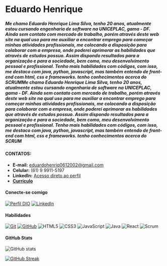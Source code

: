 # Eduardo Henrique

##### Me chamo Eduardo Henrique Lima Silva, tenho 20 anos, atualmente estou cursando engenharia de software na UNICEPLAC, gama - DF. Ainda sem contato com mercado de trabalho, porém através deste web site na qual uso para me auxiliar a encontrar emprego para começar minhas atividades profissionais, me colocando a disposição para colaborar com a empresa, onde poderei aprimorar as habilidades que através de estudos possuo. Assim dispondo resultados para a organização e para a sociedade, bem como, meu desenvolvimento pessoal e profissional. Tenho mais habilidades com códigos, com isso, me destaco com java, python, javascript, mas também entendo de front-end com html, css e frameworks. tenho conhecimentos acerca do SCRUMMe chamo Eduardo Henrique Lima Silva, tenho 20 anos, atualmente estou cursando engenharia de software na UNICEPLAC, gama - DF. Ainda sem contato com mercado de trabalho, porém através deste web site na qual uso para me auxiliar a encontrar emprego para começar minhas atividades profissionais, me colocando a disposição para colaborar com a empresa, onde poderei aprimorar as habilidades que através de estudos possuo. Assim dispondo resultados para a organização e para a sociedade, bem como, meu desenvolvimento pessoal e profissional. Tenho mais habilidades com códigos, com isso, me destaco com java, python, javascript, mas também entendo de front-end com html, css e frameworks. tenho conhecimentos acerca do SCRUM


#### CONTATOS:
* **E-mail:** eduardohenriq0612002@gmail.com
* **Celular:** (61) 9 9911-5197
* **LinkedIn:**  [Acesso direto ao perfil](https://www.linkedin.com/in/eduardohrq/)
* **[Currículo]([https://scratch-liver-72b.notion.site/EDUARDO-HENRIQUE-LIMA-SILVA-539a2be47d2d4544bc04f6b93aed8627](https://s3.us-west-2.amazonaws.com/secure.notion-static.com/b6ac3c8c-a2d1-4c9c-8bb0-6c8fb5172971/EDUARDO_HENRIQUE_LIMA_SILVA.pdf?X-Amz-Algorithm=AWS4-HMAC-SHA256&X-Amz-Content-Sha256=UNSIGNED-PAYLOAD&X-Amz-Credential=AKIAT73L2G45EIPT3X45%2F20230119%2Fus-west-2%2Fs3%2Faws4_request&X-Amz-Date=20230119T153230Z&X-Amz-Expires=86400&X-Amz-Signature=1e3b3106c267b42f8e5b5dbe956cebd85aedc617ab9a0af90e6b98f5921a849b&X-Amz-SignedHeaders=host&response-content-disposition=filename%3D%22EDUARDO_HENRIQUE_LIMA_SILVA.pdf%22&x-id=GetObject))**

#### Conecte-se comigo
[![Perfil DIO](https://img.shields.io/badge/-Meu_Perfil_na_DIO-30A3DC?style=for-the-badge)](https://web.dio.me/users/eduardohenriq0612002/)
[![LinkedIn](https://img.shields.io/badge/LinkedIn-1e293b?style=for-the-badge&logo=linkedin&logoColor=0ea5e9)](https://www.linkedin.com/in/eduardohrq/)


#### Habilidades
[![Git](https://img.shields.io/badge/Git-1e293b?style=for-the-badge&logo=git&logoColor=0ea5e9)](https://git-scm.com/doc) 
[![GitHub](https://img.shields.io/badge/GitHub-1e293b?style=for-the-badge&logo=github&logoColor=0ea5e9)](https://docs.github.com/)
![HTML5](https://img.shields.io/badge/HTML-1e293b?style=for-the-badge&logo=html5&logoColor=0ea5e9)
![CSS3](https://img.shields.io/badge/CSS3-1e293b?style=for-the-badge&logo=css3&logoColor=0ea5e9)
![JavaScript](https://img.shields.io/badge/JavaScript-1e293b?style=for-the-badge&logo=javascript&logoColor=0ea5e9)
![Java](https://img.shields.io/badge/Java-1e293b?style=for-the-badge&logo=java)
![React](https://img.shields.io/badge/React-1e293b?style=for-the-badge&logo=react&logoColor=0ea5e9)
![Scrum](https://img.icons8.com/?size=50&id=oBQdUqMEZHS9&format=png)


#### GitHub Stats
![GitHub stats](https://github-readme-stats.vercel.app/api?username=EduardoHrq&show_icons=true&bg_color=1e293b&text_color=FFF&title_color=38bdf8&icon_color=38bdf8)

[![GitHub Streak](https://streak-stats.demolab.com?user=EduardoHrq&border_radius=12&locale=pt_BR&ring=38BDF8&background=1E293B&stroke=38BDF8&fire=38BDF8&currStreakNum=38BDF8&sideNums=38BDF8&currStreakLabel=FFFFFF&sideLabels=FFFFFF&dates=38BDF8)](https://git.io/streak-stats)
